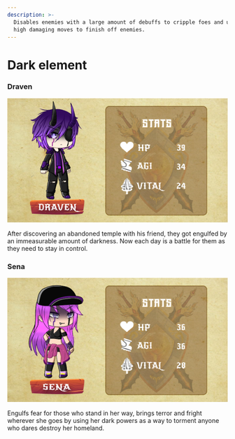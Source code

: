 ```yaml
---
description: >-
  Disables enemies with a large amount of debuffs to cripple foes and use its
  high damaging moves to finish off enemies.
---
```


# Dark element

### Draven

![](../../../.gitbook/assets/character-stats-draven.png)

After discovering an abandoned temple with his friend, they got engulfed by an immeasurable amount of darkness. Now each day is a battle for them as they need to stay in control.

### Sena

![](../../../.gitbook/assets/character-stats-sena.png)

Engulfs fear for those who stand in her way, brings terror and fright wherever she goes by using her dark powers as a way to torment anyone who dares destroy her homeland.
